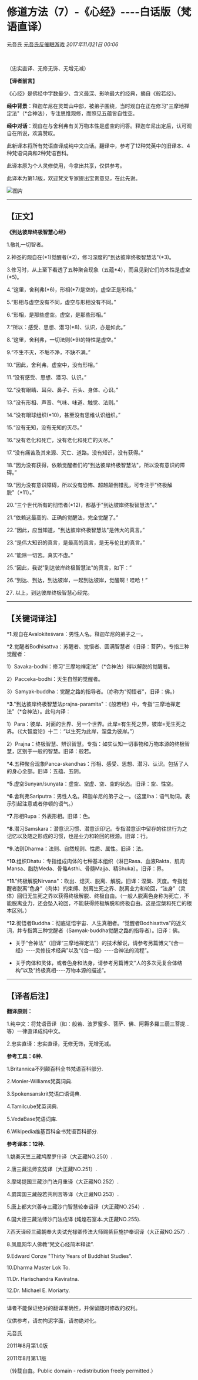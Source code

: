 # 修道方法（7）-《心经》----白话版（梵语直译）

元吾氏 [元吾氏反催眠游戏](javascript:void(0);) *2017年11月21日 00:06*

​                

  （忠实直译、无修无饰、无增无减）





**【译者前言】**





  《心经》是佛经中字数最少、含义最深、影响最大的经典，摘自《般若经》。



  **经中背景**：释迦牟尼在灵鹫山中部，被弟子围绕，当时观自在正在修习"三摩地禅定法"（*合神法），专注思惟观修，而照见五蕴皆自性空。



  **经中对话**：观自在与舍利弗有关万物本性是虚空的问答。释迦牟尼出定后，认可观自在所说，欢喜赞叹。



  此新译本将所有梵语直译成纯中文白话。翻译中，参考了12种梵英中的旧译本、4种梵语词典和2种梵语百科。



  此译本原为个人灵修使用，今拿出共享，仅供参考。



  此译本为第1.1版，欢迎梵文专家提出宝贵意见，在此先谢。



![图片](https://mmbiz.qpic.cn/mmbiz_jpg/baVxVzY2FC2Fq5sECFy54QUxnO9YyoI2EmPic87XpElqjU4iccJv7nEwGA4z9gkfeUuIfKicEumicm9Fn6nL3slxOA/640?wx_fmt=jpeg&tp=wxpic&wxfrom=5&wx_lazy=1&wx_co=1)





------





## 【正文】





**《到达彼岸终极智慧心经》**



1.敬礼一切智者。



2.神圣的观自在(\*1)觉醒者(\*2)，修习深度的"到达彼岸终极智慧法"(*3)。



3.修习时，从上至下看透了五种聚合现象（五蕴\*4），而且见到它们的本性是虚空(*5)。



4.“这里，舍利弗(\*6)，形相(*7)是空的，虚空正是形相。”



5.“形相与虚空没有不同，虚空与形相没有不同。”



6.“形相，是那些虚空。虚空，是那些形相。”



7.“所以：感受、思想、潜习(*8)、认识，亦是如此。”



8.“这里，舍利弗，一切法则(*9)的特性是虚空。”



9.“不生不灭，不垢不净，不缺不满。”



10.“因此，舍利弗，虚空中，没有形相。”



11.“没有感受、思想、潜习、认识。”



12.“没有眼睛、耳朵、鼻子、舌头、身体、心识。”



13.“没有形相、声音、气味、味道、触觉、法则。”



14.“没有眼球组织(*10)，甚至没有思维认识组织。”



15.“没有无知，没有无知的灭尽。”



16.“没有老化和死亡，没有老化和死亡的灭尽。”



17.“没有痛苦及其来源、灭亡、道路。没有知识，没有获得。”



18.“因为没有获得，依赖觉醒者们的"到达彼岸终极智慧法"，所以没有意识的障碍。”



19.“因为没有意识障碍，所以没有恐怖、超越颠倒错乱，可专注于"终极解脱"（*11）。”



20.“三个世代所有的彻悟者(*12)，都基于"到达彼岸终极智慧法"。”



21.“依赖这最高的、正确的觉醒法，完全觉醒了。”



22.“因此，应当知道，"到达彼岸终极智慧法"是伟大的真言。”



23.“是伟大知识的真言，是最高的真言，是无与伦比的真言。”



24.“能除一切苦。真实不虚。”



25.“因此，我说"到达彼岸终极智慧法"的真言，如下：”



26.“到达、到达，到达彼岸，一起到达彼岸，觉醒啊！哇哈！”



27. 以上，到达彼岸终极智慧心经完。



---



## 【关键词译注】



***1**.观自在Avalokiteśvara：男性人名。释迦牟尼的弟子之一。





***2**.觉醒者Bodhisattva：苏醒者、觉悟者、圆满智慧者（旧译：菩萨）。专指三种觉醒者：



  1）Savaka-bodhi：修习“三摩地禅定法”（*合神法）得以解脱的觉醒者。

  2）Pacceka-bodhi：天生自然的觉醒者。

  3）Samyak-buddha：觉醒之路的指导者。（亦称为“彻悟者”，旧译：佛。）





***3**."到达彼岸终极智慧法prajna-paramita"：《般若经》中，专指“三摩地禅定法”（\*合神法）。此句内译：



  1）Para：彼岸、对面的世界、另一个世界。此岸=有生死之界，彼岸=无生死之界。（《大智度论》十二：“以生死为此岸，涅盘为彼岸。”）

  2）Prajna：终极智慧、辨识智慧。专指：如实认知一切事物和万物本源的终极智慧，区别于一般的智慧。旧译：般若。





***4**.五种聚合现象Panca-skandhas：形相、感受、思想、潜习、认识。包括了人的身心全部。旧译：五蕴、五阴。





***5**.虚空Sunyan/sunyata：虚空、空虚、空、空的状态。旧译：空、性空。





***6**.舍利弗Sariputra：男性人名。释迦牟尼的弟子之一。（这里Iha：语气助词。表示引起注意或者停顿的语气。）





***7**.形相Rupa：外表形相。旧译：色。





***8**.潜习Samskara：潜意识习惯、潜意识印记。专指潜意识中留存的往世行为之记忆以及随之形成的习惯，也是业力和轮回的根源。旧译：行。





***9**.法则Dharma：法则、自然规则、性质、属性。旧译：法。





***10**.组织Dhatu：专指组成肉体的七种基本组织（淋巴Rasa、血液Rakta、肌肉Mansa、脂肪Meda、骨骼Asthi、骨髓Majja、精Shuka）。旧译：界。





***11**."终极解脱Nirvana"：吹出、熄灭、脱离、解脱。旧译：涅槃、灭度。专指觉醒者脱离“色身”（肉体）的束缚、脱离生死之界、脱离业力和轮回，“法身”（灵体）回归无生死之界以获得终极解脱、终极自由。（一般人脱离色身称为死亡，不能脱离业力，还会坠入轮回，不能获得终极解脱和终极自由。这是涅槃和死亡的根本区别。）





***12**.彻悟者Buddha：彻底证悟宇宙、人生真相者。“觉醒者Bodhisattva”的近义词，并专指第三种觉醒者（Samyak-buddha觉醒之路的指导者）。旧译：佛。





- 关于“合神法”（旧译“三摩地禅定法”）的技术解说，请参考另篇博文“《合一经》----灵修技术经典”以及“《合一经》----合神法的流程”。

  

- 关于肉体和灵体，或者色身和法身，请参考另篇博文“人的多次元复合体结构”以及“终极真相----万物本源的描述”。



---



## 【译者后注】





**翻译原则：**



1.纯中文：将梵语音译（如：般若、波罗蜜多、菩萨、佛、阿耨多羅三藐三菩提...等）一律直译成纯中文。



2.忠实直译：忠实直译，无修无饰，无增无减。





**参考工具：6种.**



1.Britannica不列颠百科全书梵语百科部分.

2.Monier-Williams梵英词典.

3.Spokensanskrit梵语口语词典.

4.Tamilcube梵英词典.

5.VedaBase梵语词库.

6.Wikipedia维基百科全书梵语百科部分.





**参考译本：12种.**



1.姚秦天竺三藏鸠摩罗什译（大正藏NO.250）.

2.唐三藏法师玄奘译（大正藏NO.251）.

3.摩竭提国三藏沙门法月重译（大正藏NO.252）.

4.罽宾国三藏般若共利言等译（大正藏NO.253）.

5.唐上都大兴善寺三藏沙门智慧轮奉诏译（大正藏NO.254）.

6.国大德三藏法师沙门法成译 (炖煌石室本.大正藏NO.255).

7.西天译经三藏朝奉大夫试光禄卿传法大师赐紫臣施护奉诏译（大正藏NO.257）.

8.凤凰网华人佛教“梵文心经简本释读”.

9.Edward Conze "Thirty Years of Buddhist Studies".

10.Dharma Master Lok To.

11.Dr. Harischandra Kaviratna.

12.Dr. Michael E. Moriarty.





------





译者不能保证绝对的翻译准确性，并保留随时修改的权利。

仅供参考，请勿拘泥字面，请勿绝对化。



元吾氏

2011年8月第1.0版

2011年8月第1.1版



（转载自由。Public domain - redistribution freely permitted.）